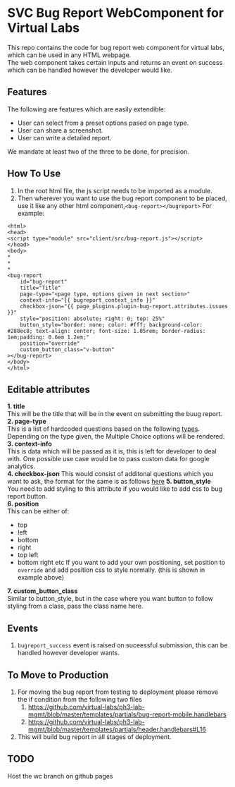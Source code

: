 # SVC Bug Report WebComponent for Virtual Labs
This repo contains the code for bug report web component for virtual labs, which can be used in any HTML webpage.  
The web component takes certain inputs and returns an event on success which can be handled however the developer would like.  

## Features
The following are features which are easily extendible:
* User can select from a preset options pased on page type.
* User can share a screenshot.
* User can write a detailed report.

We mandate at least two of the three to be done, for precision.

## How To Use
1. In the root html file, the js script needs to be imported as a module.
2. Then wherever you want to use the bug report component to be placed, use it like any other html component,```<bug-report></bugreport>```
For example:
```
<html>
<head>
<script type="module" src="client/src/bug-report.js"></script>
</head>
<body>
*
*
*
<bug-report 
    id="bug-report"
    title="Title"
    page-type="<page type, options given in next section>"
    context-info="{{ bugreport_context_info }}"
    checkbox-json="{{ page_plugins.plugin-bug-report.attributes.issues }}"
    style="position: absolute; right: 0; top: 25%"
    button_style="border: none; color: #fff; background-color: #288ec8; text-align: center; font-size: 1.05rem; border-radius: 1em;padding: 0.6em 1.2em;"
    position="override"
    custom_button_class="v-button"
></bug-report>
</body>
</html>
```

## Editable attributes
**1. title**  
This will be the title that will be in the event on submitting the buug report.  
**2. page-type**   
This is a list of hardcoded questions based on the following [types](https://github.com/virtual-labs/svc-bug-report/blob/wc/questions.json).  
Depending on the type given, the Multiple Choice options will be rendered.  
**3. context-info**   
This is data which will be passed as it is, this is left for developer to deal with. One possible use case would be to pass custom data for google analytics.  
**4. checkbox-json**
This would consist of additonal questions which you want to ask, the format for the same is as follows [here](https://github.com/virtual-labs/ph3-lab-mgmt/blob/plugin/bug-report-wc/assets_plugins/json/bug-report-questions.js)
**5. button_style**  
You need to add styling to this attribute if you would like to add css to bug report button.  
**6. position**  
This can be either of:  
  * top
  * left
  * bottom
  * right
  * top left
  * bottom right etc
If you want to add your own positioning, set position to ```override``` and add position css to style normally. (this is shown in example above)  

**7. custom_button_class**  
Similar to button_style, but in the case where you want button to follow styling from a class, pass the class name here.  

## Events
1. ```bugreport_success``` event is raised on suceessful submission, this can be handled however developer wants.  

## To Move to Production
1. For moving the bug report from testing to deployment please remove the if condition from the following two files
   1. https://github.com/virtual-labs/ph3-lab-mgmt/blob/master/templates/partials/bug-report-mobile.handlebars 
   2. https://github.com/virtual-labs/ph3-lab-mgmt/blob/master/templates/partials/header.handlebars#L16
2. This will build bug report in all stages of deployment.

## TODO
Host the wc branch on github pages
